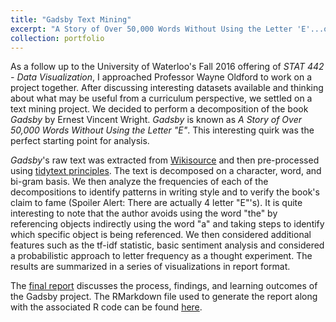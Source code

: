 ```yaml
---
title: "Gadsby Text Mining"
excerpt: "A Story of Over 50,000 Words Without Using the Letter 'E'...or is it?"
collection: portfolio
---
```


As a follow up to the University of Waterloo's Fall 2016 offering of *STAT 442 - Data Visualization*, I approached Professor Wayne Oldford  to work on a project together. After discussing interesting datasets available and thinking about what may be useful from a curriculum perspective, we settled on a text mining project. We decided to perform a decomposition of the book *Gadsby* by Ernest Vincent Wright. *Gadsby* is known as *A Story of Over 50,000 Words Without Using the Letter "E"*. This interesting quirk was the perfect starting point for analysis.

*Gadsby*'s raw text was extracted from [Wikisource](https://en.wikisource.org/wiki/Gadsby) and then pre-processed using [tidytext principles](https://www.tidytextmining.com/index.html). The text is decomposed on a character, word, and bi-gram basis. We then analyze the frequencies of each of the decompositions to identify patterns in writing style and to verify the book's claim to fame (Spoiler Alert: There are actually 4 letter "E"'s). It is quite interesting to note that the author avoids using the word "the" by referencing objects indirectly using the word "a" and taking steps to identify which specific object is being referenced. We then considered additional features such as the tf-idf statistic, basic sentiment analysis and considered a probabilistic approach to letter frequency as a thought experiment. The results are summarized in a series of visualizations in report format.

The [final report](https://ameerd.github.io/files/Gadsby_Project.html) discusses the process, findings, and learning outcomes of the Gadsby project. The RMarkdown file used to generate the report along with the associated R code can be found [here](https://github.com/AmeerD/Gadsby).
